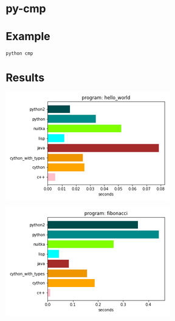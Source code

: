 # py-cmp

# Example
```bash
python cmp
```
# Results
![hello_world](etc/img/hello_world.png)

![fibonacci](etc/img/fibonacci.png)
